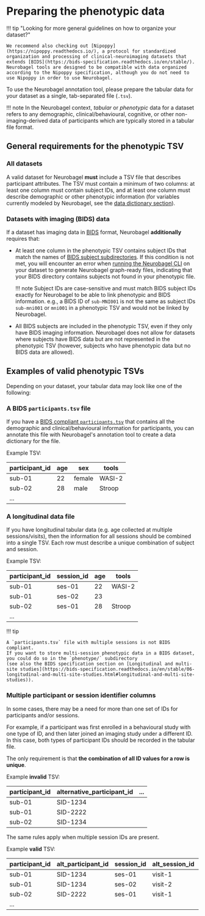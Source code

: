 # Preparing the phenotypic data

!!! tip "Looking for more general guidelines on how to organize your dataset?"

    We recommend also checking out [Nipoppy](https://nipoppy.readthedocs.io/), a protocol for standardized organization and processing of clinical-neuroimaging datasets that extends [BIDS](https://bids-specification.readthedocs.io/en/stable/). 
    Neurobagel tools are designed to be compatible with data organized according to the Nipoppy specification, although you do not need to use Nipoppy in order to use Neurobagel.

To use the Neurobagel annotation tool, 
please prepare the tabular data for your dataset as a single, tab-separated file (`.tsv`).

!!! note
    In the Neurobagel context, _tabular_ or _phenotypic_ data for a dataset refers to any demographic,
    clinical/behavioural, cognitive, or other non-imaging-derived data of participants 
    which are typically stored in a tabular file format.

## General requirements for the phenotypic TSV

### All datasets

A valid dataset for Neurobagel **must** include a TSV file that describes participant attributes. 
The TSV must contain a minimum of two columns: at least one column must contain subject IDs, 
and at least one column must describe demographic or other phenotypic information 
(for variables currently modeled by Neurobagel, see the [data dictionary section](dictionaries.md)).

### Datasets with imaging (BIDS) data

If a dataset has imaging data in [BIDS](https://bids-specification.readthedocs.io/en/stable/) format, 
Neurobagel **additionally** requires that:

- At least one column in the phenotypic TSV contains subject IDs that match the names of [BIDS subject subdirectories](https://bids-specification.readthedocs.io/en/stable/02-common-principles.html#filesystem-structure). 
If this condition is not met, you will encounter an error when [running the Neurobagel CLI](cli.md) on your dataset to generate Neurobagel graph-ready files, indicating that your BIDS directory contains subjects not found in your phenotypic file.

    !!! note
        Subject IDs are case-sensitive and must match BIDS subject IDs exactly 
        for Neurobagel to be able to link phenotypic and BIDS information. 
        e.g., a BIDS ID of `sub-MNI001` is not the same as subject IDs `sub-mni001` or `mni001` 
        in a phenotypic TSV and would not be linked by Neurobagel.

- All BIDS subjects are included in the phenotypic TSV, 
  even if they only have BIDS imaging information. 
  Neurobagel does not allow for datasets where subjects have BIDS 
  data but are not represented in the phenotypic TSV (however, subjects who have phenotypic data but no BIDS data are allowed).

## Examples of valid phenotypic TSVs

Depending on your dataset, your tabular data may look like one of the following:

### A BIDS `participants.tsv` file

If you have a [BIDS compliant `participants.tsv`](https://bids-specification.readthedocs.io/en/stable/03-modality-agnostic-files.html#participants-file) that contains 
all the demographic and clinical/behavioural information for participants, 
you can annotate this file with Neurobagel's annotation tool
to create a data dictionary for the file.

Example TSV:

| participant_id | age | sex    | tools  |
| -------------- | --- | ------ | ------ |
| sub-01         | 22  | female | WASI-2 |
| sub-02         | 28  | male   | Stroop |
| ...            |     |        |        |


### A longitudinal data file
If you have longitudinal tabular data (e.g. age collected at multiple sessions/visits), 
then the information for all sessions should be combined into a single TSV. 
Each row must describe a unique combination of subject and session.

Example TSV:

| participant_id | session_id | age | tools  |
| -------------- | ---------- | --- | ------ |
| sub-01         | ses-01     | 22  | WASI-2 |
| sub-01         | ses-02     | 23  |        | 
| sub-02         | ses-01     | 28  | Stroop |
| ...            |            |     |        |

!!! tip

    A `participants.tsv` file with multiple sessions is not BIDS compliant. 
    If you want to store multi-session phenotypic data in a BIDS dataset, 
    you could do so in the `phenotype/` subdirectory 
    (see also the BIDS specification section on [Longitudinal and multi-site studies](https://bids-specification.readthedocs.io/en/stable/06-longitudinal-and-multi-site-studies.html#longitudinal-and-multi-site-studies)).

### Multiple participant or session identifier columns
In some cases, there may be a need for more than one set of IDs 
for participants and/or sessions.

For example, if a participant was first enrolled in a behavioural study
with one type of ID, 
and then later joined an imaging study under a different ID.
In this case, both types of participant IDs should be recorded in the tabular file.

The only requirement is that **the combination of all ID values for a row is unique**.

Example **invalid** TSV:

| participant_id | alternative_participant_id | ... |
| -------------- | -------------------------- | --- |
| sub-01         | SID-1234                   |     |
| sub-01         | SID-2222                   |     |
| sub-02         | SID-1234                   |     |

The same rules apply when multiple session IDs are present.

Example **valid** TSV:

| participant_id | alt_participant_id | session_id | alt_session_id | age | ... |
| -------------- | ------------------ | ---------- | -------------- | --- | --- |
| sub-01         | SID-1234           | ses-01     | visit-1        | 22  |     |
| sub-01         | SID-1234           | ses-02     | visit-2        | 23  |     |
| sub-02         | SID-2222           | ses-01     | visit-1        | 28  |     |
| ...            |                    |            |                |     |     |
